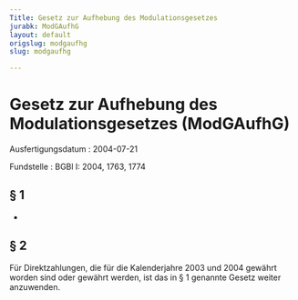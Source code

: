 ```yaml
---
Title: Gesetz zur Aufhebung des Modulationsgesetzes
jurabk: ModGAufhG
layout: default
origslug: modgaufhg
slug: modgaufhg

---
```


# Gesetz zur Aufhebung des Modulationsgesetzes (ModGAufhG)

Ausfertigungsdatum
:   2004-07-21

Fundstelle
:   BGBl I: 2004, 1763, 1774

## § 1

-

## § 2

Für Direktzahlungen, die für die Kalenderjahre 2003 und 2004 gewährt
worden sind oder gewährt werden, ist das in § 1 genannte Gesetz weiter
anzuwenden.

